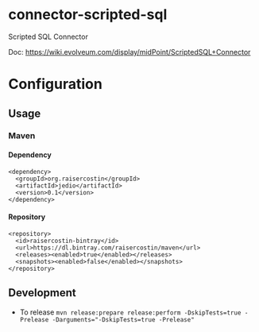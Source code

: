 # connector-scripted-sql
Scripted SQL Connector

Doc: https://wiki.evolveum.com/display/midPoint/ScriptedSQL+Connector

# Configuration

## Usage

### Maven

#### Dependency

```
<dependency>
  <groupId>org.raisercostin</groupId>
  <artifactId>jedio</artifactId>
  <version>0.1</version>
</dependency>
```

#### Repository
```
<repository>
  <id>raisercostin-bintray</id>
  <url>https://dl.bintray.com/raisercostin/maven</url>
  <releases><enabled>true</enabled></releases>
  <snapshots><enabled>false</enabled></snapshots>
</repository>
```

## Development

- To release `mvn release:prepare release:perform -DskipTests=true -Prelease -Darguments="-DskipTests=true -Prelease"` 